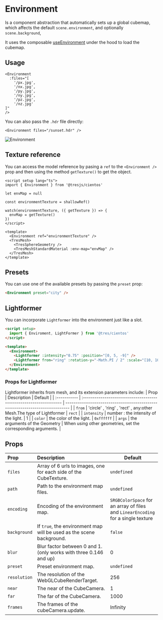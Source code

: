 # Environment

<DocsDemo>
  <EnvironmentDemo />
</DocsDemo>

Is a component abstraction that automatically sets up a global cubemap, which affects the default `scene.environment`, and optionally `scene.background`,

It uses the composable [useEnvironment](/guide/staging/use-environment) under the hood to load the cubemap.

## Usage

```vue
<Environment
  :files="[
    '/px.jpg',
    '/nx.jpg',
    '/py.jpg',
    '/ny.jpg',
    '/pz.jpg',
    '/nz.jpg'
]"
/>
```

You can also pass the `.hdr` file directly:

```vue
<Environment files="/sunset.hdr" />
```

![Environment](/cientos/envmaps.png)

## Texture reference

You can access the model reference by pasing a `ref` to the `<Environment />` prop and then using the method `getTexture()` to get the object.

```vue{4,6,9,14,17}
<script setup lang="ts">
import { Environment } from '@tresjs/cientos'

let envMap = null

const environmentTexture = shallowRef()

watch(environmentTexture, ({ getTexture }) => {
  envMap = getTexture()
})
</script>

<template>
  <Environment ref="environmentTexture" />
  <TresMesh>
    <TresSphereGeometry />
    <TresMeshStandardMaterial :env-map="envMap" />
  </TresMesh>
</template>
```

## Presets

You can use one of the available presets by passing the `preset` prop:

```html
<Environment preset="city" />
```

<DocsDemo>
  <EnvironmentPresetsDemo/>
</DocsDemo>

## Lightformer

You can incorporate `Lightformer` into the environment just like a slot.

```html
<script setup>
  import { Enviroment, LightFormer } from '@tres/cientos'
</script>

<template>
  <Environment>
    <Lightformer :intensity="0.75" :position="[0, 5, -9]" />
    <Lightformer from="ring" :rotation-y="-Math.PI / 2" :scale="[10, 10, 1]" />
  </Environment>
</template>
```

### Props for Lightformer

Lightformer inherits from mesh, and its extension parameters include:
| Prop         | Description                                                          | Default                                                                          |
| :----------- | :------------------------------------------------------------------- | -------------------------------------------------------------------------------- |
| `from`       | 'circle' , 'ring' , 'rect' , any:other Mesh.The type of Lightformer  | `rect`                                                                           |
| `intensity`  | number : the intensity of the light.                                 | 1                                                                                |
| `color`      | the color of the light.                                              | `0xffffff`                                                                       |
| `args`       | the arguments of the Geometry                                        | When using other geometries, set the corresponding arguments.                    |

## Props

| Prop         | Description                                                          | Default                                                                          |
| :----------- | :------------------------------------------------------------------- | -------------------------------------------------------------------------------- |
| `files`      | Array of 6 urls to images, one for each side of the CubeTexture.     | `undefined`                                                                      |
| `path`       | Path to the environment map files.                                   | `undefined`                                                                      |
| `encoding`   | Encoding of the environment map.                                     | `SRGBColorSpace` for an array of files and `LinearEncoding` for a single texture |
| `background` | If `true`, the environment map will be used as the scene background. | `false`                                                                          |
| `blur`       | Blur factor between 0 and 1. (only works with three 0.146 and up)    | 0                                                                                |
| `preset`     | Preset environment map.                                              | `undefined`                                                                      |
| `resolution` | The resolution of the WebGLCubeRenderTarget.                         | 256                                                                              |
| `near`       | The near of the CubeCamera.                                          | 1                                                                                |
| `far`        | The far of the CubeCamera.                                           | 1000                                                                             |
| `frames`     | The frames of the cubeCamera.update.                                 | Infinity                                                                         |
